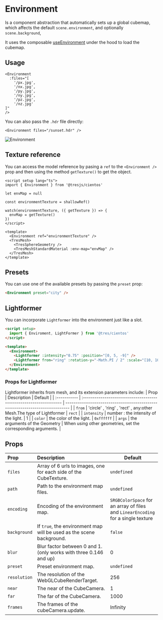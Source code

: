 # Environment

<DocsDemo>
  <EnvironmentDemo />
</DocsDemo>

Is a component abstraction that automatically sets up a global cubemap, which affects the default `scene.environment`, and optionally `scene.background`,

It uses the composable [useEnvironment](/guide/staging/use-environment) under the hood to load the cubemap.

## Usage

```vue
<Environment
  :files="[
    '/px.jpg',
    '/nx.jpg',
    '/py.jpg',
    '/ny.jpg',
    '/pz.jpg',
    '/nz.jpg'
]"
/>
```

You can also pass the `.hdr` file directly:

```vue
<Environment files="/sunset.hdr" />
```

![Environment](/cientos/envmaps.png)

## Texture reference

You can access the model reference by pasing a `ref` to the `<Environment />` prop and then using the method `getTexture()` to get the object.

```vue{4,6,9,14,17}
<script setup lang="ts">
import { Environment } from '@tresjs/cientos'

let envMap = null

const environmentTexture = shallowRef()

watch(environmentTexture, ({ getTexture }) => {
  envMap = getTexture()
})
</script>

<template>
  <Environment ref="environmentTexture" />
  <TresMesh>
    <TresSphereGeometry />
    <TresMeshStandardMaterial :env-map="envMap" />
  </TresMesh>
</template>
```

## Presets

You can use one of the available presets by passing the `preset` prop:

```html
<Environment preset="city" />
```

<DocsDemo>
  <EnvironmentPresetsDemo/>
</DocsDemo>

## Lightformer

You can incorporate `Lightformer` into the environment just like a slot.

```html
<script setup>
  import { Enviroment, LightFormer } from '@tres/cientos'
</script>

<template>
  <Environment>
    <Lightformer :intensity="0.75" :position="[0, 5, -9]" />
    <Lightformer from="ring" :rotation-y="-Math.PI / 2" :scale="[10, 10, 1]" />
  </Environment>
</template>
```

### Props for Lightformer

Lightformer inherits from mesh, and its extension parameters include:
| Prop         | Description                                                          | Default                                                                          |
| :----------- | :------------------------------------------------------------------- | -------------------------------------------------------------------------------- |
| `from`       | 'circle' , 'ring' , 'rect' , any:other Mesh.The type of Lightformer  | `rect`                                                                           |
| `intensity`  | number : the intensity of the light.                                 | 1                                                                                |
| `color`      | the color of the light.                                              | `0xffffff`                                                                       |
| `args`       | the arguments of the Geometry                                        | When using other geometries, set the corresponding arguments.                    |

## Props

| Prop         | Description                                                          | Default                                                                          |
| :----------- | :------------------------------------------------------------------- | -------------------------------------------------------------------------------- |
| `files`      | Array of 6 urls to images, one for each side of the CubeTexture.     | `undefined`                                                                      |
| `path`       | Path to the environment map files.                                   | `undefined`                                                                      |
| `encoding`   | Encoding of the environment map.                                     | `SRGBColorSpace` for an array of files and `LinearEncoding` for a single texture |
| `background` | If `true`, the environment map will be used as the scene background. | `false`                                                                          |
| `blur`       | Blur factor between 0 and 1. (only works with three 0.146 and up)    | 0                                                                                |
| `preset`     | Preset environment map.                                              | `undefined`                                                                      |
| `resolution` | The resolution of the WebGLCubeRenderTarget.                         | 256                                                                              |
| `near`       | The near of the CubeCamera.                                          | 1                                                                                |
| `far`        | The far of the CubeCamera.                                           | 1000                                                                             |
| `frames`     | The frames of the cubeCamera.update.                                 | Infinity                                                                         |
